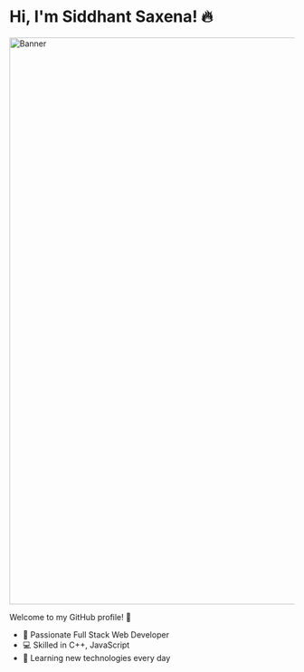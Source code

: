 # Hi, I'm Siddhant Saxena! 🔥

<img src="https://i.giphy.com/media/v1.Y2lkPTc5MGI3NjExc2N1MXd5bmZyYWZoejVuaGI3eGJhbGd3enhhM24yMjh0czZ1ZG1mZSZlcD12MV9pbnRlcm5hbF9naWZfYnlfaWQmY3Q9Zw/26tn33aiTi1jkl6H6/giphy.gif" alt="Banner" width="1000" height="auto">

Welcome to my GitHub profile! 🚀

- 🌟 Passionate Full Stack Web Developer
- 💻 Skilled in C++, JavaScript
- 🌱 Learning new technologies every day

